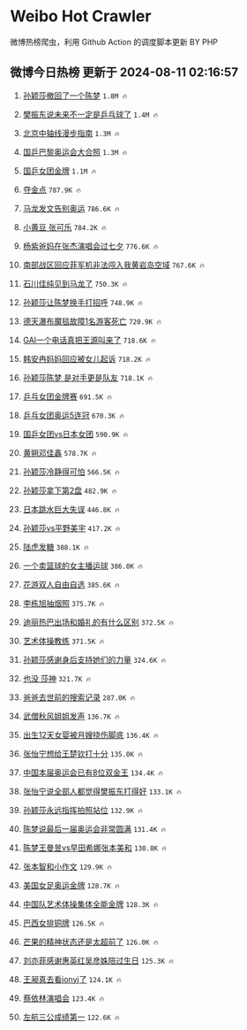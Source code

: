 # Weibo Hot Crawler 



微博热榜爬虫，利用 Github Action 的调度脚本更新 BY PHP 


## 微博今日热榜 更新于 2024-08-11 02:16:57 
1. [孙颖莎撤回了一个陈梦](https://s.weibo.com/weibo?q=%23%E5%AD%99%E9%A2%96%E8%8E%8E%E6%92%A4%E5%9B%9E%E4%BA%86%E4%B8%80%E4%B8%AA%E9%99%88%E6%A2%A6%23&t=31&band_rank=1&Refer=top) `1.8M 🔥` 

1. [樊振东说未来不一定是乒乓球了](https://s.weibo.com/weibo?q=%23%E6%A8%8A%E6%8C%AF%E4%B8%9C%E8%AF%B4%E6%9C%AA%E6%9D%A5%E4%B8%8D%E4%B8%80%E5%AE%9A%E6%98%AF%E4%B9%92%E4%B9%93%E7%90%83%E4%BA%86%23&t=31&band_rank=2&Refer=top) `1.4M 🔥` 

1. [北京中轴线漫步指南](https://s.weibo.com/weibo?q=%23%E5%8C%97%E4%BA%AC%E4%B8%AD%E8%BD%B4%E7%BA%BF%E6%BC%AB%E6%AD%A5%E6%8C%87%E5%8D%97%23&t=31&band_rank=3&Refer=top) `1.3M 🔥` 

1. [国乒巴黎奥运会大合照](https://s.weibo.com/weibo?q=%23%E5%9B%BD%E4%B9%92%E5%B7%B4%E9%BB%8E%E5%A5%A5%E8%BF%90%E4%BC%9A%E5%A4%A7%E5%90%88%E7%85%A7%23&t=31&band_rank=4&Refer=top) `1.3M 🔥` 

1. [国乒女团金牌](https://s.weibo.com/weibo?q=%23%E5%9B%BD%E4%B9%92%E5%A5%B3%E5%9B%A2%E9%87%91%E7%89%8C%23&t=31&band_rank=5&Refer=top) `1.1M 🔥` 

1. [夺金点](https://s.weibo.com/weibo?q=%E5%A4%BA%E9%87%91%E7%82%B9&t=31&band_rank=6&Refer=top) `787.9K 🔥` 

1. [马龙发文告别奥运](https://s.weibo.com/weibo?q=%23%E9%A9%AC%E9%BE%99%E5%8F%91%E6%96%87%E5%91%8A%E5%88%AB%E5%A5%A5%E8%BF%90%23&t=31&band_rank=7&Refer=top) `786.6K 🔥` 

1. [小黄豆 张可乐](https://s.weibo.com/weibo?q=%E5%B0%8F%E9%BB%84%E8%B1%86%20%E5%BC%A0%E5%8F%AF%E4%B9%90&t=31&band_rank=8&Refer=top) `784.2K 🔥` 

1. [杨紫爸妈在张杰演唱会过七夕](https://s.weibo.com/weibo?q=%23%E6%9D%A8%E7%B4%AB%E7%88%B8%E5%A6%88%E5%9C%A8%E5%BC%A0%E6%9D%B0%E6%BC%94%E5%94%B1%E4%BC%9A%E8%BF%87%E4%B8%83%E5%A4%95%23&t=31&band_rank=9&Refer=top) `776.6K 🔥` 

1. [南部战区回应菲军机非法闯入我黄岩岛空域](https://s.weibo.com/weibo?q=%23%E5%8D%97%E9%83%A8%E6%88%98%E5%8C%BA%E5%9B%9E%E5%BA%94%E8%8F%B2%E5%86%9B%E6%9C%BA%E9%9D%9E%E6%B3%95%E9%97%AF%E5%85%A5%E6%88%91%E9%BB%84%E5%B2%A9%E5%B2%9B%E7%A9%BA%E5%9F%9F%23&t=31&band_rank=10&Refer=top) `767.6K 🔥` 

1. [石川佳纯见到马龙了](https://s.weibo.com/weibo?q=%23%E7%9F%B3%E5%B7%9D%E4%BD%B3%E7%BA%AF%E8%A7%81%E5%88%B0%E9%A9%AC%E9%BE%99%E4%BA%86%23&t=31&band_rank=11&Refer=top) `750.3K 🔥` 

1. [孙颖莎让陈梦换手打招呼](https://s.weibo.com/weibo?q=%23%E5%AD%99%E9%A2%96%E8%8E%8E%E8%AE%A9%E9%99%88%E6%A2%A6%E6%8D%A2%E6%89%8B%E6%89%93%E6%8B%9B%E5%91%BC%23&t=31&band_rank=12&Refer=top) `748.9K 🔥` 

1. [德天瀑布魔毯故障1名游客死亡](https://s.weibo.com/weibo?q=%23%E5%BE%B7%E5%A4%A9%E7%80%91%E5%B8%83%E9%AD%94%E6%AF%AF%E6%95%85%E9%9A%9C1%E5%90%8D%E6%B8%B8%E5%AE%A2%E6%AD%BB%E4%BA%A1%23&t=31&band_rank=13&Refer=top) `720.9K 🔥` 

1. [GAI一个电话真把王源叫来了](https://s.weibo.com/weibo?q=%23GAI%E4%B8%80%E4%B8%AA%E7%94%B5%E8%AF%9D%E7%9C%9F%E6%8A%8A%E7%8E%8B%E6%BA%90%E5%8F%AB%E6%9D%A5%E4%BA%86%23&t=31&band_rank=14&Refer=top) `718.6K 🔥` 

1. [韩安冉妈妈回应被女儿起诉](https://s.weibo.com/weibo?q=%23%E9%9F%A9%E5%AE%89%E5%86%89%E5%A6%88%E5%A6%88%E5%9B%9E%E5%BA%94%E8%A2%AB%E5%A5%B3%E5%84%BF%E8%B5%B7%E8%AF%89%23&t=31&band_rank=15&Refer=top) `718.2K 🔥` 

1. [孙颖莎陈梦 是对手更是队友](https://s.weibo.com/weibo?q=%E5%AD%99%E9%A2%96%E8%8E%8E%E9%99%88%E6%A2%A6%20%E6%98%AF%E5%AF%B9%E6%89%8B%E6%9B%B4%E6%98%AF%E9%98%9F%E5%8F%8B&t=31&band_rank=16&Refer=top) `718.1K 🔥` 

1. [乒乓女团金牌赛](https://s.weibo.com/weibo?q=%23%E4%B9%92%E4%B9%93%E5%A5%B3%E5%9B%A2%E9%87%91%E7%89%8C%E8%B5%9B%23&t=31&band_rank=17&Refer=top) `691.5K 🔥` 

1. [乒乓女团奥运5连冠](https://s.weibo.com/weibo?q=%23%E4%B9%92%E4%B9%93%E5%A5%B3%E5%9B%A2%E5%A5%A5%E8%BF%905%E8%BF%9E%E5%86%A0%23&t=31&band_rank=18&Refer=top) `670.3K 🔥` 

1. [国乒女团vs日本女团](https://s.weibo.com/weibo?q=%23%E5%9B%BD%E4%B9%92%E5%A5%B3%E5%9B%A2vs%E6%97%A5%E6%9C%AC%E5%A5%B3%E5%9B%A2%23&t=31&band_rank=19&Refer=top) `590.9K 🔥` 

1. [黄朔邓佳鑫](https://s.weibo.com/weibo?q=%E9%BB%84%E6%9C%94%E9%82%93%E4%BD%B3%E9%91%AB&t=31&band_rank=20&Refer=top) `578.7K 🔥` 

1. [孙颖莎冷静得可怕](https://s.weibo.com/weibo?q=%23%E5%AD%99%E9%A2%96%E8%8E%8E%E5%86%B7%E9%9D%99%E5%BE%97%E5%8F%AF%E6%80%95%23&t=31&band_rank=21&Refer=top) `566.5K 🔥` 

1. [孙颖莎拿下第2盘](https://s.weibo.com/weibo?q=%23%E5%AD%99%E9%A2%96%E8%8E%8E%E6%8B%BF%E4%B8%8B%E7%AC%AC2%E7%9B%98%23&t=31&band_rank=22&Refer=top) `482.9K 🔥` 

1. [日本跳水巨大失误](https://s.weibo.com/weibo?q=%E6%97%A5%E6%9C%AC%E8%B7%B3%E6%B0%B4%E5%B7%A8%E5%A4%A7%E5%A4%B1%E8%AF%AF&t=31&band_rank=23&Refer=top) `446.8K 🔥` 

1. [孙颖莎vs平野美宇](https://s.weibo.com/weibo?q=%23%E5%AD%99%E9%A2%96%E8%8E%8Evs%E5%B9%B3%E9%87%8E%E7%BE%8E%E5%AE%87%23&t=31&band_rank=24&Refer=top) `417.2K 🔥` 

1. [陆虎发糖](https://s.weibo.com/weibo?q=%E9%99%86%E8%99%8E%E5%8F%91%E7%B3%96&t=31&band_rank=25&Refer=top) `388.1K 🔥` 

1. [一个卖篮球的女主播运球](https://s.weibo.com/weibo?q=%E4%B8%80%E4%B8%AA%E5%8D%96%E7%AF%AE%E7%90%83%E7%9A%84%E5%A5%B3%E4%B8%BB%E6%92%AD%E8%BF%90%E7%90%83&t=31&band_rank=26&Refer=top) `386.0K 🔥` 

1. [花游双人自由自选](https://s.weibo.com/weibo?q=%E8%8A%B1%E6%B8%B8%E5%8F%8C%E4%BA%BA%E8%87%AA%E7%94%B1%E8%87%AA%E9%80%89&t=31&band_rank=27&Refer=top) `385.6K 🔥` 

1. [李栋旭抽烟照](https://s.weibo.com/weibo?q=%23%E6%9D%8E%E6%A0%8B%E6%97%AD%E6%8A%BD%E7%83%9F%E7%85%A7%23&t=31&band_rank=28&Refer=top) `375.7K 🔥` 

1. [迪丽热巴出场和婚礼的有什么区别](https://s.weibo.com/weibo?q=%23%E8%BF%AA%E4%B8%BD%E7%83%AD%E5%B7%B4%E5%87%BA%E5%9C%BA%E5%92%8C%E5%A9%9A%E7%A4%BC%E7%9A%84%E6%9C%89%E4%BB%80%E4%B9%88%E5%8C%BA%E5%88%AB%23&t=31&band_rank=29&Refer=top) `372.5K 🔥` 

1. [艺术体操教练](https://s.weibo.com/weibo?q=%23%E8%89%BA%E6%9C%AF%E4%BD%93%E6%93%8D%E6%95%99%E7%BB%83%23&t=31&band_rank=30&Refer=top) `371.5K 🔥` 

1. [孙颖莎感谢身后支持她们的力量](https://s.weibo.com/weibo?q=%23%E5%AD%99%E9%A2%96%E8%8E%8E%E6%84%9F%E8%B0%A2%E8%BA%AB%E5%90%8E%E6%94%AF%E6%8C%81%E5%A5%B9%E4%BB%AC%E7%9A%84%E5%8A%9B%E9%87%8F%23&t=31&band_rank=31&Refer=top) `324.6K 🔥` 

1. [也没 莎神](https://s.weibo.com/weibo?q=%E4%B9%9F%E6%B2%A1%20%E8%8E%8E%E7%A5%9E&t=31&band_rank=32&Refer=top) `321.7K 🔥` 

1. [爸爸去世前的搜索记录](https://s.weibo.com/weibo?q=%E7%88%B8%E7%88%B8%E5%8E%BB%E4%B8%96%E5%89%8D%E7%9A%84%E6%90%9C%E7%B4%A2%E8%AE%B0%E5%BD%95&t=31&band_rank=33&Refer=top) `287.0K 🔥` 

1. [武僧秋风姐姐发声](https://s.weibo.com/weibo?q=%23%E6%AD%A6%E5%83%A7%E7%A7%8B%E9%A3%8E%E5%A7%90%E5%A7%90%E5%8F%91%E5%A3%B0%23&t=31&band_rank=34&Refer=top) `136.7K 🔥` 

1. [出生12天女婴被月嫂挠伤脚底](https://s.weibo.com/weibo?q=%23%E5%87%BA%E7%94%9F12%E5%A4%A9%E5%A5%B3%E5%A9%B4%E8%A2%AB%E6%9C%88%E5%AB%82%E6%8C%A0%E4%BC%A4%E8%84%9A%E5%BA%95%23&t=31&band_rank=35&Refer=top) `136.4K 🔥` 

1. [张怡宁想给王楚钦打十分](https://s.weibo.com/weibo?q=%E5%BC%A0%E6%80%A1%E5%AE%81%E6%83%B3%E7%BB%99%E7%8E%8B%E6%A5%9A%E9%92%A6%E6%89%93%E5%8D%81%E5%88%86&t=31&band_rank=36&Refer=top) `135.0K 🔥` 

1. [中国本届奥运会已有8位双金王](https://s.weibo.com/weibo?q=%23%E4%B8%AD%E5%9B%BD%E6%9C%AC%E5%B1%8A%E5%A5%A5%E8%BF%90%E4%BC%9A%E5%B7%B2%E6%9C%898%E4%BD%8D%E5%8F%8C%E9%87%91%E7%8E%8B%23&t=31&band_rank=37&Refer=top) `134.4K 🔥` 

1. [张怡宁说全部人都觉得樊振东打得好](https://s.weibo.com/weibo?q=%23%E5%BC%A0%E6%80%A1%E5%AE%81%E8%AF%B4%E5%85%A8%E9%83%A8%E4%BA%BA%E9%83%BD%E8%A7%89%E5%BE%97%E6%A8%8A%E6%8C%AF%E4%B8%9C%E6%89%93%E5%BE%97%E5%A5%BD%23&t=31&band_rank=38&Refer=top) `133.1K 🔥` 

1. [孙颖莎永远指挥拍照站位](https://s.weibo.com/weibo?q=%23%E5%AD%99%E9%A2%96%E8%8E%8E%E6%B0%B8%E8%BF%9C%E6%8C%87%E6%8C%A5%E6%8B%8D%E7%85%A7%E7%AB%99%E4%BD%8D%23&t=31&band_rank=39&Refer=top) `132.9K 🔥` 

1. [陈梦说最后一届奥运会非常圆满](https://s.weibo.com/weibo?q=%23%E9%99%88%E6%A2%A6%E8%AF%B4%E6%9C%80%E5%90%8E%E4%B8%80%E5%B1%8A%E5%A5%A5%E8%BF%90%E4%BC%9A%E9%9D%9E%E5%B8%B8%E5%9C%86%E6%BB%A1%23&t=31&band_rank=40&Refer=top) `131.4K 🔥` 

1. [陈梦王曼昱vs早田希娜张本美和](https://s.weibo.com/weibo?q=%23%E9%99%88%E6%A2%A6%E7%8E%8B%E6%9B%BC%E6%98%B1vs%E6%97%A9%E7%94%B0%E5%B8%8C%E5%A8%9C%E5%BC%A0%E6%9C%AC%E7%BE%8E%E5%92%8C%23&t=31&band_rank=41&Refer=top) `130.8K 🔥` 

1. [张本智和小作文](https://s.weibo.com/weibo?q=%23%E5%BC%A0%E6%9C%AC%E6%99%BA%E5%92%8C%E5%B0%8F%E4%BD%9C%E6%96%87%23&t=31&band_rank=42&Refer=top) `129.9K 🔥` 

1. [美国女足奥运金牌](https://s.weibo.com/weibo?q=%23%E7%BE%8E%E5%9B%BD%E5%A5%B3%E8%B6%B3%E5%A5%A5%E8%BF%90%E9%87%91%E7%89%8C%23&t=31&band_rank=43&Refer=top) `128.7K 🔥` 

1. [中国队艺术体操集体全能金牌](https://s.weibo.com/weibo?q=%23%E4%B8%AD%E5%9B%BD%E9%98%9F%E8%89%BA%E6%9C%AF%E4%BD%93%E6%93%8D%E9%9B%86%E4%BD%93%E5%85%A8%E8%83%BD%E9%87%91%E7%89%8C%23&t=31&band_rank=44&Refer=top) `128.3K 🔥` 

1. [巴西女排铜牌](https://s.weibo.com/weibo?q=%23%E5%B7%B4%E8%A5%BF%E5%A5%B3%E6%8E%92%E9%93%9C%E7%89%8C%23&t=31&band_rank=45&Refer=top) `126.5K 🔥` 

1. [芒果的精神状态还是太超前了](https://s.weibo.com/weibo?q=%E8%8A%92%E6%9E%9C%E7%9A%84%E7%B2%BE%E7%A5%9E%E7%8A%B6%E6%80%81%E8%BF%98%E6%98%AF%E5%A4%AA%E8%B6%85%E5%89%8D%E4%BA%86&t=31&band_rank=46&Refer=top) `126.0K 🔥` 

1. [刘亦菲感谢惠英红吴彦姝陪过生日](https://s.weibo.com/weibo?q=%23%E5%88%98%E4%BA%A6%E8%8F%B2%E6%84%9F%E8%B0%A2%E6%83%A0%E8%8B%B1%E7%BA%A2%E5%90%B4%E5%BD%A6%E5%A7%9D%E9%99%AA%E8%BF%87%E7%94%9F%E6%97%A5%23&t=31&band_rank=47&Refer=top) `125.3K 🔥` 

1. [王昶真去看jonyj了](https://s.weibo.com/weibo?q=%23%E7%8E%8B%E6%98%B6%E7%9C%9F%E5%8E%BB%E7%9C%8Bjonyj%E4%BA%86%23&t=31&band_rank=48&Refer=top) `124.1K 🔥` 

1. [蔡依林演唱会](https://s.weibo.com/weibo?q=%23%E8%94%A1%E4%BE%9D%E6%9E%97%E6%BC%94%E5%94%B1%E4%BC%9A%23&t=31&band_rank=49&Refer=top) `123.4K 🔥` 

1. [左航三公成绩第一](https://s.weibo.com/weibo?q=%23%E5%B7%A6%E8%88%AA%E4%B8%89%E5%85%AC%E6%88%90%E7%BB%A9%E7%AC%AC%E4%B8%80%23&t=31&band_rank=50&Refer=top) `122.6K 🔥` 

